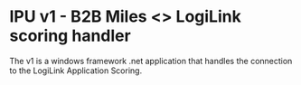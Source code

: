 # IPU v1 - B2B Miles <> LogiLink scoring handler
The v1 is a windows framework .net application that handles the connection to the LogiLink Application Scoring.

